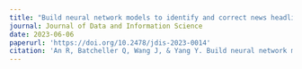 ```yaml
---
title: "Build neural network models to identify and correct news headlines exaggerating obesity-related scientific findings"
journal: Journal of Data and Information Science
date: 2023-06-06
paperurl: 'https://doi.org/10.2478/jdis-2023-0014'
citation: 'An R, Batcheller Q, Wang J, & Yang Y. Build neural network models to identify and correct news headlines exaggerating obesity-related scientific findings. Journal of Data and Information Science. 2023. https://doi.org/10.2478/jdis-2023-0014'
---
```

